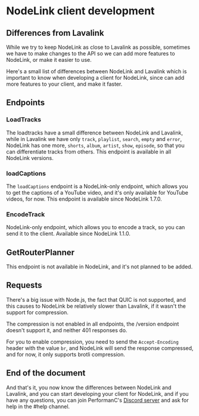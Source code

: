 # NodeLink client development

## Differences from Lavalink

While we try to keep NodeLink as close to Lavalink as possible, sometimes we have to make changes to the API so we can add more features to NodeLink, or make it easier to use.

Here's a small list of differences between NodeLink and Lavalink which is important to know when developing a client for NodeLink, since can add more features to your client, and make it faster.

## Endpoints

### LoadTracks

The loadtracks have a small difference between NodeLink and Lavalink, while in Lavalink we have only `track`, `playlist`, `search`, `empty` and `error`, NodeLink has one more, `shorts`, `album`, `artist`, `show`, `episode`, so that you can differentiate tracks from others. This endpoint is available in all NodeLink versions.

### loadCaptions

The `loadCaptions` endpoint is a NodeLink-only endpoint, which allows you to get the captions of a YouTube video, and it's only available for YouTube videos, for now. This endpoint is available since NodeLink 1.7.0.

### EncodeTrack

NodeLink-only endpoint, which allows you to encode a track, so you can send it to the client. Available since NodeLink 1.1.0.

## GetRouterPlanner

This endpoint is not available in NodeLink, and it's not planned to be added.

## Requests

There's a big issue with Node.js, the fact that QUIC is not supported, and this causes to NodeLink be relatively slower than Lavalink, if it wasn't the support for compression.

The compression is not enabled in all endpoints, the /version endpoint doesn't support it, and neither 401 responses do.

For you to enable compression, you need to send the `Accept-Encoding` header with the value `br`, and NodeLink will send the response compressed, and for now, it only supports brotli compression.

## End of the document

And that's it, you now know the differences between NodeLink and Lavalink, and you can start developing your client for NodeLink, and if you have any questions, you can join PerformanC's [Discord server](https://discord.gg/uPveNfTuCJ) and ask for help in the #help channel.
